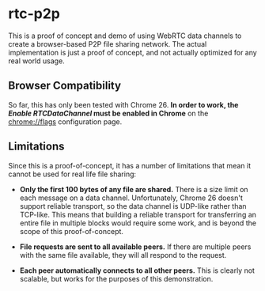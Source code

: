 rtc-p2p
=======

This is a proof of concept and demo of using WebRTC data channels to create
a browser-based P2P file sharing network. The actual implementation is just
a proof of concept, and not actually optimized for any real world usage.

Browser Compatibility
---------------------
So far, this has only been tested with Chrome 26. **In order to work, the
*Enable RTCDataChannel* must be enabled in Chrome** on the [chrome://flags](chrome://flags)
configuration page.

Limitations
-----------
Since this is a proof-of-concept, it has a number of limitations that mean
it cannot be used for real life file sharing:

* **Only the first 100 bytes of any file are shared.** There is a size
  limit on each message on a data channel. Unfortunately, Chrome 26 doesn't
  support reliable transport, so the data channel is UDP-like rather than
  TCP-like. This means that building a reliable transport for transferring
  an entire file in multiple blocks would require some work, and is beyond
  the scope of this proof-of-concept.

* **File requests are sent to all available peers.** If there are multiple
  peers with the same file available, they will all respond to the request.

* **Each peer automatically connects to all other peers.** This is clearly
  not scalable, but works for the purposes of this demonstration.

